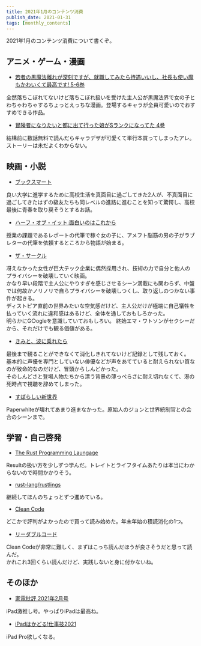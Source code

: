 ```yaml
---
title: 2021年1月のコンテンツ消費
publish_date: 2021-01-31
tags: [monthly_contents]
---
```


2021年1月のコンテンツ消費について書くぞ。

## アニメ・ゲーム・漫画

- [若者の黒魔法離れが深刻ですが、就職してみたら待遇いいし、社長も使い魔もかわいくて最高です! 5-6巻](https://amzn.to/3j0RtLr)

全然落ちこぼれてないけど落ちこぼれ扱いを受けた主人公が黒魔法界で女の子とわちゃわちゃするちょっとえっちな漫画。登場するキャラが全員可愛いのでおすすめできる作品。

- [冒険者になりたいと都に出て行った娘がSランクになってた 4巻](https://amzn.to/3r4hEUg)

結構前に数話無料で読んだらキャラデザが可愛くて単行本買ってしまったアレ。ストーリーは未だよくわからない。

## 映画・小説

- [ブックスマート](https://www.netflix.com/title/81061054?s=i&trkid=250311567)

良い大学に進学するために高校生活を真面目に過ごしてきた2人が、不真面目に過ごしてきたはずの級友たちも同レベルの進路に進むことを知って驚愕し、高校最後に青春を取り戻そうとするお話。

- [ハーフ・オブ・イット:面白いのはこれから](https://www.netflix.com/title/81005150?s=i&trkid=251153979)

授業の課題であるレポートの代筆で稼ぐ女の子に、アメフト脳筋の男の子がラブレターの代筆を依頼するところから物語が始まる。

- [ザ・サークル](https://www.netflix.com/watch/80098473)

冴えなかった女性が巨大テック企業に偶然採用され、技術の力で自分と他人のプライバシーを破壊していく映画。  
かなり早い段階で主人公にやりすぎを感じさせるシーン満載にも関わらず、中盤では何故かノリノリで自らプライバシーを破壊しつくし、取り返しのつかない事件が起きる。  
ディストピア直前の世界みたいな空気感だけど、主人公だけが極端に自己犠牲を払っていく流れに違和感はあるけど、全体を通しておもしろかった。  
明らかにG○ogleを意識していておもしろい。
終始エマ・ワトソンがセクシーだから、それだけでも観る価値がある。

- [きみと、波に乗れたら](https://amzn.to/385709i)

最後まで観ることができなくて消化しきれてないけど記録として残しておく。  
基本的に声優を専門としていない俳優などが声をあてていると耐えられない質なのが致命的なのだけど、冒頭からしんどかった。  
そのしんどさと登場人物たちから漂う背景の薄っぺらさに耐え切れなくて、港の死時点で視聴を辞めてしまった。

- [すばらしい新世界](https://amzn.to/3lavsJu)

Paperwhiteが壊れてあまり進まなかった。原始人のジョンと世界統制官との会合のシーンまで。

## 学習・自己啓発
- [The Rust Programming Laungage](https://doc.rust-jp.rs/book-ja/title-page.html)

Resultの扱い方を少しずつ学んだ。トレイトとライフタイムあたりは本当にわからないので時間かかりそう。

- [rust-lang/rustlings](https://github.com/rust-lang/rustlings)

継続してほんのちょっとずつ進めている。

- [Clean Code](https://amzn.to/3ryiw4x)

どこかで評判がよかったので買って読み始めた。年末年始の積読消化の1つ。

- [リーダブルコード](https://amzn.to/38qPyvO)

Clean Codeが非常に難しく、まずはこっち読んだほうが良さそうだと思って読んだ。  
かれこれ3回くらい読んだけど、実践しないと身に付かないね。


## そのほか

- [家電批評 2021年2月号](https://amzn.to/3bzOHLn)

iPad激推し号。やっぱりiPadは最高ね。

- [iPadはかどる!仕事技2021](https://amzn.to/356S8oF)

iPad Pro欲しくなる。

